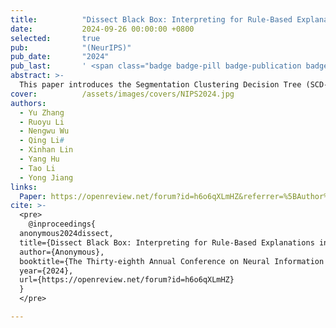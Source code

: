 ```yaml
---
title:          "Dissect Black Box: Interpreting for Rule-Based Explanations in Unsupervised Anomaly Detection"
date:           2024-09-26 00:00:00 +0800
selected:       true
pub:            "(NeurIPS)"
pub_date:       "2024"
pub_last:       ' <span class="badge badge-pill badge-publication badge-success">NeurIPS</span>'
abstract: >-
  This paper introduces the Segmentation Clustering Decision Tree (SCD-Tree) for interpretable rule-based explanations in unsupervised anomaly detection. The SCD-Tree dissects black-box models by clustering normal data distributions, integrating anomaly detection insights to enhance segmentation. The Gaussian Boundary Delineation (GBD) algorithm then refines these clusters, distinguishing normal from anomalous data with resilience to data drift. This method transforms complex anomaly detection into interpretable rules, demonstrated to improve explanation accuracy and robustness across various datasets, which is crucial for high-stakes fields such as network and IoT security.
cover:          /assets/images/covers/NIPS2024.jpg
authors:
  - Yu Zhang
  - Ruoyu Li
  - Nengwu Wu
  - Qing Li#
  - Xinhan Lin
  - Yang Hu
  - Tao Li
  - Yong Jiang
links:
  Paper: https://openreview.net/forum?id=h6o6qXLmHZ&referrer=%5BAuthor%20Console%5D
cite: >-
  <pre>
    @inproceedings{
  anonymous2024dissect,
  title={Dissect Black Box: Interpreting for Rule-Based Explanations in Unsupervised Anomaly Detection},
  author={Anonymous},
  booktitle={The Thirty-eighth Annual Conference on Neural Information Processing Systems},
  year={2024},
  url={https://openreview.net/forum?id=h6o6qXLmHZ}
  }
  </pre>

---
```

